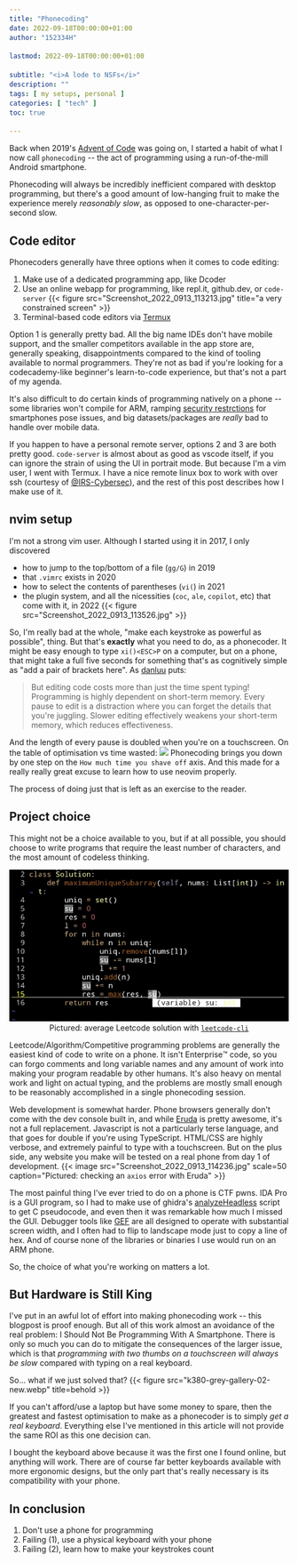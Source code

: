 ```yaml
---
title: "Phonecoding"
date: 2022-09-18T00:00:00+01:00
author: "152334H"

lastmod: 2022-09-18T00:00:00+01:00

subtitle: "<i>A lode to NSFs</i>"
description: ""
tags: [ my setups, personal ]
categories: [ "tech" ]
toc: true

---
```


Back when 2019's [Advent of Code](https://adventofcode.com) was going on, I started a habit of what I now call `phonecoding` -- the act of programming using a run-of-the-mill Android smartphone.

<!--more-->

Phonecoding will always be incredibly inefficient compared with desktop programming, but there's a good amount of low-hanging fruit to make the experience merely _reasonably slow_, as opposed to one-character-per-second slow.

## Code editor
Phonecoders generally have three options when it comes to code editing:
1. Make use of a dedicated programming app, like Dcoder
2. Use an online webapp for programming, like repl.it, github.dev, or `code-server`
    {{< figure src="Screenshot_2022_0913_113213.jpg" title="a very constrained screen" >}}
3. Terminal-based code editors via [Termux](https://github.com/termux/termux-app)

Option 1 is generally pretty bad. All the big name IDEs don't have mobile support, and the smaller competitors available in the app store are, generally speaking, disappointments compared to the kind of tooling available to normal programmers. They're not as bad if you're looking for a codecademy-like beginner's learn-to-code experience, but that's not a part of my agenda.

It's also difficult to do certain kinds of programming natively on a phone -- some libraries won't compile for ARM, ramping [security restrctions](https://github.com/termux/termux-app/issues/2366) for smartphones pose issues, and big datasets/packages are *really* bad to handle over mobile data.

If you happen to have a personal remote server, options 2 and 3 are both pretty good. `code-server` is almost about as good as vscode itself, if you can ignore the strain of using the UI in portrait mode. But because I'm a vim user, I went with Termux. I have a nice remote linux box to work with over ssh (courtesy of [@IRS-Cybersec](https://github.com/IRS-Cybersec)), and the rest of this post describes how I make use of it.

## nvim setup
I'm not a strong vim user. Although I started using it in 2017, I only discovered 
* how to jump to the top/bottom of a file (`gg/G`) in 2019
* that `.vimrc` exists in 2020
* how to select the contents of parentheses (`vi(`) in 2021
* the plugin system, and all the nicessities (`coc`, `ale`, `copilot`, etc) that come with it, in 2022
{{< figure src="Screenshot_2022_0913_113526.jpg" >}}

So, I'm really bad at the whole, "make each keystroke as powerful as possible", thing. But that's **exactly** what you need to do, as a phonecoder. It might be easy enough to type `xi()<ESC>P` on a computer, but on a phone, that might take a full five seconds for something that's as cognitively simple as "add a pair of brackets here". As [danluu](https://danluu.com/productivity-velocity/) puts:
> But editing code costs more than just the time spent typing! Programming is highly dependent on short-term memory. Every pause to edit is a distraction where you can forget the details that you're juggling. Slower editing effectively weakens your short-term memory, which reduces effectiveness.

And the length of every pause is doubled when you're on a touchscreen. On the table of optimisation vs time wasted:
![](https://imgs.xkcd.com/comics/is_it_worth_the_time_2x.png)
Phonecoding brings you down by one step on the `How much time you shave off` axis. And this made for a really really great excuse to learn how to use neovim properly.

The process of doing just that is left as an exercise to the reader.

## Project choice
This might not be a choice available to you, but if at all possible, you should choose to write programs that require the least number of characters, and the most amount of codeless thinking.

<p align=center>
<img src="Screenshot_2022_0913_114021.jpg">
Pictured: average Leetcode solution with <code><a href="https://github.com/clearloop/leetcode-cli">leetcode-cli</a></code>
</p>

Leetcode/Algorithm/Competitive programming problems are generally the easiest kind of code to write on a phone. It isn't Enterprise:tm: code, so you can forgo comments and long variable names and any amount of work into making your program readable by other humans. It's also heavy on mental work and light on actual typing, and the problems are mostly small enough to be reasonably accomplished in a single phonecoding session.

Web development is somewhat harder. Phone browsers generally don't come with the dev console built in, and while [Eruda](https://github.com/liriliri/eruda) is pretty awesome, it's not a full replacement. Javascript is not a particularly terse language, and that goes for double if you're using TypeScript. HTML/CSS are highly verbose, and extremely painful to type with a touchscreen. But on the plus side, any website you make will be tested on a real phone from day 1 of development.
{{< image src="Screenshot_2022_0913_114236.jpg" scale=50 caption="Pictured: checking an <code>axios</code> error with Eruda" >}}

The most painful thing I've ever tried to do on a phone is CTF pwns. IDA Pro is a GUI program, so I had to make use of ghidra's [analyzeHeadless](https://github.com/NationalSecurityAgency/ghidra/blob/master/Ghidra/RuntimeScripts/Linux/support/analyzeHeadless) script to get C pseudocode, and even then it was remarkable how much I missed the GUI. Debugger tools like [GEF](https://hugsy.github.io/gef/) are all designed to operate with substantial screen width, and I often had to flip to landscape mode just to copy a line of hex. And of course none of the libraries or binaries I use would run on an ARM phone.

So, the choice of what you're working on matters a lot.
 
## But Hardware is Still King
I've put in an awful lot of effort into making phonecoding work -- this blogpost is proof enough. But all of this work almost an avoidance of the real problem: I Should Not Be Programming With A Smartphone. There is only so much you can do to mitigate the consequences of the larger issue, which is that _programming with two thumbs on a touchscreen will always be slow_ compared with typing on a real keyboard.

So... what if we just solved that?
{{< figure src="k380-grey-gallery-02-new.webp" title=behold >}}

If you can't afford/use a laptop but have some money to spare, then the greatest and fastest optimisation to make as a phonecoder is to simply _get a real keyboard_. Everything else I've mentioned in this article will not provide the same ROI as this one decision can.

I bought the keyboard above because it was the first one I found online, but anything will work. There are of course far better keyboards available with more ergonomic designs, but the only part that's really necessary is its compatibility with your phone.

## In conclusion
1. Don't use a phone for programming
2. Failing (1), use a physical keyboard with your phone
3. Failing (2), learn how to make your keystrokes count
